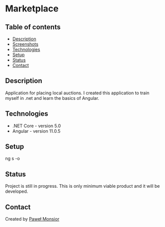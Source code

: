 # Marketplace

## Table of contents
* [Description](#description)
* [Screenshots](#screenshots)
* [Technologies](#technologies)
* [Setup](#setup)
* [Status](#status)
* [Contact](#contact)

## Description
Application for placing local auctions. I created this application to train myself in .net and learn the basics of Angular.

## Technologies
* .NET Core - version 5.0
* Angular - version 11.0.5

## Setup
ng s -o

## Status
Project is still in progress. This is only minimum viable product and it will be developed.

## Contact
Created by [Paweł Monsior](https://www.linkedin.com/in/paweł-monsior-1349441a5/)
